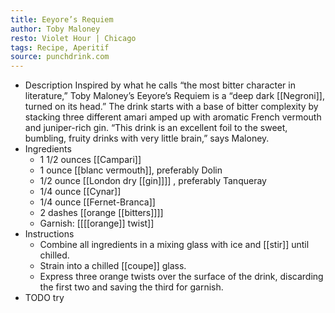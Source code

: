 ```yaml
---
title: Eeyore’s Requiem
author: Toby Maloney
resto: Violet Hour | Chicago
tags: Recipe, Aperitif
source: punchdrink.com
---
```


- Description
  Inspired by what he calls “the most bitter character in literature,” Toby Maloney’s Eeyore’s Requiem is a “deep dark [[Negroni]], turned on its head.” The drink starts with a base of bitter complexity by stacking three different amari amped up with aromatic French vermouth and juniper-rich gin. “This drink is an excellent foil to the sweet, bumbling, fruity drinks with very little brain,” says Maloney.
- Ingredients
  * 1 1/2 ounces [[Campari]]
  * 1 ounce [[blanc vermouth]], preferably Dolin
  * 1/2 ounce [[London dry [[gin]]]] , preferably Tanqueray
  * 1/4 ounce [[Cynar]]
  * 1/4 ounce [[Fernet-Branca]] 
  * 2 dashes [[orange [[bitters]]]] 
  * Garnish: [[[[orange]] twist]]
- Instructions
  * Combine all ingredients in a mixing glass with ice and [[stir]] until chilled.
  * Strain into a chilled [[coupe]] glass.
  * Express three orange twists over the surface of the drink, discarding the first two and saving the third for garnish.
- TODO try